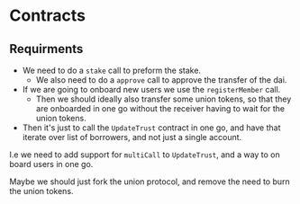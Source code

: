 # Contracts

## Requirments
- We need to do a `stake` call to preform the stake.
    - We also need to do a `approve` call to approve the transfer of the dai.
- If we are going to onboard new users we use the `registerMember` call.
    - Then we should ideally also transfer some union tokens, so that they are onboarded in one go without the receiver having to wait for the union tokens.
- Then it's just to call the `UpdateTrust` contract in one go, and have that iterate over list of borrowers, and not just a single account.

I.e we need to add support for `multiCall` to `UpdateTrust`, and a way to on board users in one go.

Maybe we should just fork the union protocol, and remove the need to burn the union tokens.
